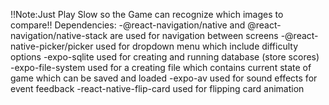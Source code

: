 !!Note:Just Play Slow so the Game can recognize which images to compare!!
Dependencies:
-@react-navigation/native and @react-navigation/native-stack are used for navigation between screens
-@react-native-picker/picker used for dropdown menu which include difficulty options
-expo-sqlite used for creating and running database (store scores)
-expo-file-system used for a creating file which contains current state of game which can be saved and loaded
-expo-av used for sound effects for event feedback
-react-native-flip-card used for flipping card animation
